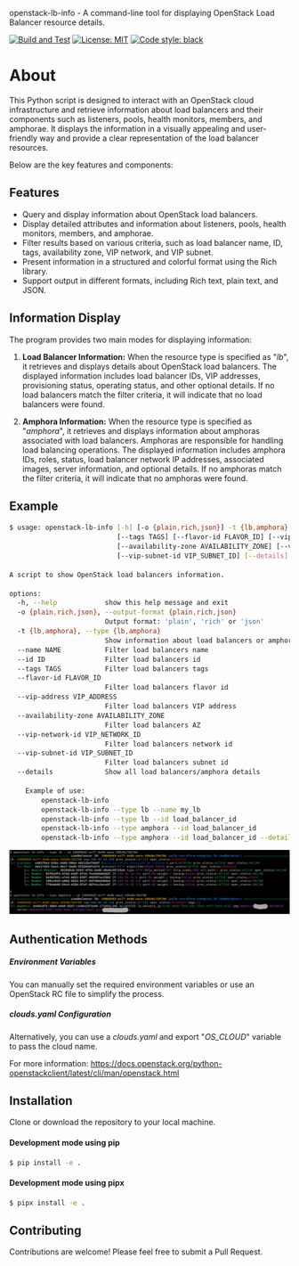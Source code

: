 openstack-lb-info - A command-line tool for displaying OpenStack Load Balancer resource details.


[![Build and Test](https://github.com/thobiast/openstack-loadbalancer-info/actions/workflows/build.yml/badge.svg?branch=main)](https://github.com/thobiast/openstack-loadbalancer-info/actions/workflows/build.yml)
[![License: MIT](https://img.shields.io/badge/License-MIT-green.svg)](./LICENSE)
[![Code style: black](https://img.shields.io/badge/code%20style-black-000000.svg)](https://github.com/psf/black)


# About

This Python script is designed to interact with an OpenStack cloud infrastructure and retrieve information about
load balancers and their components such as listeners, pools, health monitors, members, and amphorae.
It displays the information in a visually appealing and user-friendly way and provide a clear representation
of the load balancer resources.

Below are the key features and components:

## Features

- Query and display information about OpenStack load balancers.
- Display detailed attributes and information about listeners, pools, health monitors, members, and amphorae.
- Filter results based on various criteria, such as load balancer name, ID, tags, availability zone, VIP network, and VIP subnet.
- Present information in a structured and colorful format using the Rich library.
- Support output in different formats, including Rich text, plain text, and JSON.

## Information Display

The program provides two main modes for displaying information:

1. **Load Balancer Information:** When the resource type is specified as "*lb*", it retrieves and displays
details about OpenStack load balancers. The displayed information includes load balancer IDs, VIP addresses, provisioning status,
operating status, and other optional details. If no load balancers match the filter criteria, it will indicate that
no load balancers were found.

2. **Amphora Information:** When the resource type is specified as "*amphora*", it retrieves and displays information
about amphoras associated with load balancers. Amphoras are responsible for handling load balancing operations. The displayed
information includes amphora IDs, roles, status, load balancer network IP addresses, associated images, server information,
and optional details. If no amphoras match the filter criteria, it will indicate that no amphoras were found.

## Example

```bash
$ usage: openstack-lb-info [-h] [-o {plain,rich,json}] -t {lb,amphora} [--name NAME] [--id ID]
                           [--tags TAGS] [--flavor-id FLAVOR_ID] [--vip-address VIP_ADDRESS]
                           [--availability-zone AVAILABILITY_ZONE] [--vip-network-id VIP_NETWORK_ID]
                           [--vip-subnet-id VIP_SUBNET_ID] [--details]

A script to show OpenStack load balancers information.

options:
  -h, --help            show this help message and exit
  -o {plain,rich,json}, --output-format {plain,rich,json}
                        Output format: 'plain', 'rich' or 'json'
  -t {lb,amphora}, --type {lb,amphora}
                        Show information about load balancers or amphoras
  --name NAME           Filter load balancers name
  --id ID               Filter load balancers id
  --tags TAGS           Filter load balancers tags
  --flavor-id FLAVOR_ID
                        Filter load balancers flavor id
  --vip-address VIP_ADDRESS
                        Filter load balancers VIP address
  --availability-zone AVAILABILITY_ZONE
                        Filter load balancers AZ
  --vip-network-id VIP_NETWORK_ID
                        Filter load balancers network id
  --vip-subnet-id VIP_SUBNET_ID
                        Filter load balancers subnet id
  --details             Show all load balancers/amphora details

    Example of use:
        openstack-lb-info
        openstack-lb-info --type lb --name my_lb
        openstack-lb-info --type lb --id load_balancer_id
        openstack-lb-info --type amphora --id load_balancer_id
        openstack-lb-info --type amphora --id load_balancer_id --details

```
![example](img/example.png)

## Authentication Methods

##### Environment Variables
You can manually set the required environment variables or use an OpenStack RC file to simplify the process.

##### clouds.yaml Configuration
Alternatively, you can use a *clouds.yaml* and export "*OS_CLOUD*" variable to pass the cloud name.

For more information: https://docs.openstack.org/python-openstackclient/latest/cli/man/openstack.html

## Installation

Clone or download the repository to your local machine.

#### Development mode using pip
```bash
$ pip install -e .
```

#### Development mode using pipx
```bash
$ pipx install -e .
```
## Contributing

Contributions are welcome! Please feel free to submit a Pull Request.
